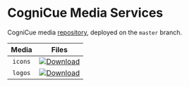 # CogniCue Media Services

CogniCue media [repository](https://github.com/cognicue/media.cognicue.in), deployed on the `master` branch.

| Media | Files |
| :----------:  | :----------: |
| `icons`   | [![Download](https://custom-icon-badges.herokuapp.com/badge/-Download-blue?style=for-the-badge&logo=download&logoColor=white "Download")](https://github.com/cognicue/media.cognicue.in/tree/master/icons)|
| `logos`   | [![Download](https://custom-icon-badges.herokuapp.com/badge/-Download-blue?style=for-the-badge&logo=download&logoColor=white "Download")](https://github.com/cognicue/media.cognicue.in/tree/master/logos)|
